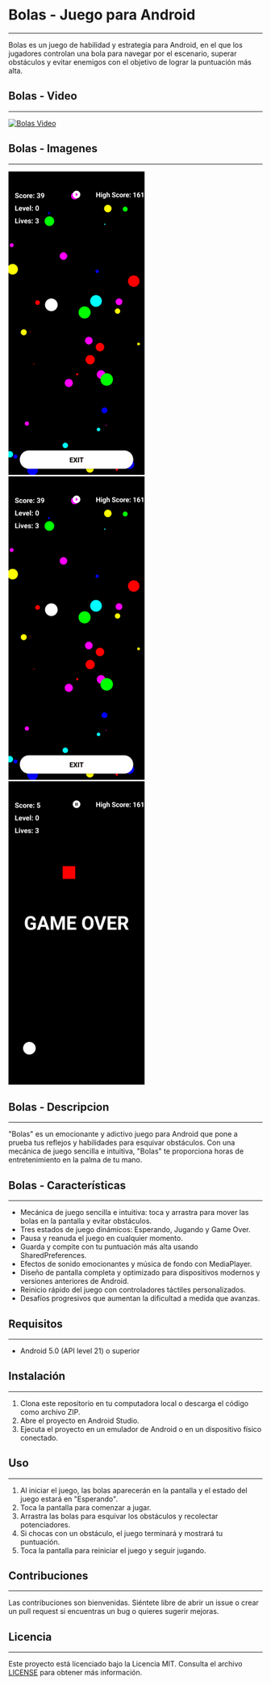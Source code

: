 # Bolas - Juego para Android
----------------------------

Bolas es un juego de habilidad y estrategia para Android, en el que los jugadores controlan una bola para navegar por el escenario, superar obstáculos y evitar enemigos con el objetivo de lograr la puntuación más alta.

## Bolas - Video
----------------

[![Bolas Video](https://img.youtube.com/vi/MCEeriZMRNw/0.jpg)]([https://www.youtube.com/watch?v=your_video_id](https://www.youtube.com/shorts/MCEeriZMRNw) "Bolas Video")

## Bolas - Imagenes
-------------------

![Bolas Screenshot 1](screenshot1.png)
![Bolas Screenshot 2](screenshot2.png)
![Bolas Screenshot 3](screenshot3.png)


## Bolas - Descripcion
----------------------

"Bolas" es un emocionante y adictivo juego para Android que pone a prueba tus reflejos y habilidades para esquivar obstáculos. Con una mecánica de juego sencilla e intuitiva, "Bolas" te proporciona horas de entretenimiento en la palma de tu mano.

## Bolas - Características
--------------------------

- Mecánica de juego sencilla e intuitiva: toca y arrastra para mover las bolas en la pantalla y evitar obstáculos.
- Tres estados de juego dinámicos: Esperando, Jugando y Game Over.
- Pausa y reanuda el juego en cualquier momento.
- Guarda y compite con tu puntuación más alta usando SharedPreferences.
- Efectos de sonido emocionantes y música de fondo con MediaPlayer.
- Diseño de pantalla completa y optimizado para dispositivos modernos y versiones anteriores de Android.
- Reinicio rápido del juego con controladores táctiles personalizados.
- Desafíos progresivos que aumentan la dificultad a medida que avanzas.

## Requisitos
-------------

- Android 5.0 (API level 21) o superior

## Instalación
--------------

1. Clona este repositorio en tu computadora local o descarga el código como archivo ZIP.
2. Abre el proyecto en Android Studio.
3. Ejecuta el proyecto en un emulador de Android o en un dispositivo físico conectado.

## Uso
------

1. Al iniciar el juego, las bolas aparecerán en la pantalla y el estado del juego estará en "Esperando".
2. Toca la pantalla para comenzar a jugar.
3. Arrastra las bolas para esquivar los obstáculos y recolectar potenciadores.
4. Si chocas con un obstáculo, el juego terminará y mostrará tu puntuación.
5. Toca la pantalla para reiniciar el juego y seguir jugando.

## Contribuciones
-----------------

Las contribuciones son bienvenidas. Siéntete libre de abrir un issue o crear un pull request si encuentras un bug o quieres sugerir mejoras.

## Licencia
-----------

Este proyecto está licenciado bajo la Licencia MIT. Consulta el archivo [LICENSE](LICENSE) para obtener más información.
